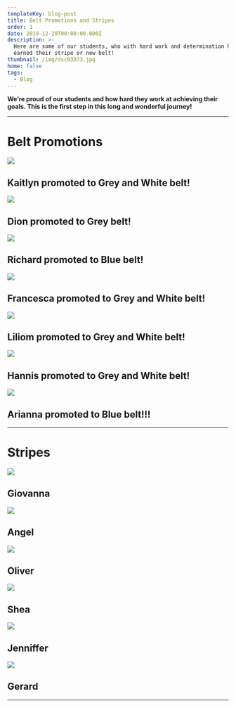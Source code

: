 ```yaml
---
templateKey: blog-post
title: Belt Promotions and Stripes
order: 1
date: 2019-12-29T00:00:00.000Z
description: >-
  Here are some of our students, who with hard work and determination have
  earned their stripe or new belt!
thumbnail: /img/dsc03373.jpg
home: false
tags:
  - Blog
---
```

**We’re proud of our students and how hard they work at achieving their goals. This is the first step in this long and wonderful journey!**

- - -

# **Belt Promotions**

![](/img/dsc06937.jpg)

## Kaitlyn promoted to Grey and White belt!

![](/img/img_1570.jpg)

## Dion promoted to Grey belt!

![](/img/img_1613.png)

## Richard promoted to Blue belt!

![](/img/dsc05804.jpg)

## Francesca promoted to Grey and White belt!

![](/img/dsc05794.jpg)

## Liliom promoted to Grey and White belt!

![](/img/dsc04776.jpg)

## Hannis promoted to Grey and White belt!

![](/img/dsc03409.jpg)

## Arianna promoted to Blue belt!!!

- - -

# Stripes

![](/img/dsc07226.jpg)

## Giovanna

![](/img/dsc07217.jpg)

## Angel

![](/img/img_1469.jpg)

## Oliver

![](/img/dsc05003.jpg)

## Shea

![](/img/dsc04785.jpg)

## Jenniffer

![](/img/dsc04779.jpg)

## Gerard

- - -

